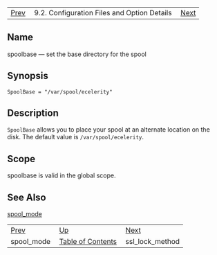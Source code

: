 |     |     |     |
| --- | --- | --- |
| [Prev](conf.ref.spool_mode)  | 9.2. Configuration Files and Option Details |  [Next](conf.ref.ssl_lock_method.php) |

<a name="conf.ref.spoolbase"></a>
## Name

spoolbase — set the base directory for the spool

## Synopsis

`SpoolBase = "/var/spool/ecelerity"`

<a name="idp11875072"></a>
## Description

`SpoolBase` allows you to place your spool at an alternate location on the disk. The default value is `/var/spool/ecelerity`.

<a name="idp11877616"></a>
## Scope

spoolbase is valid in the global scope.

<a name="idp11879248"></a>
## See Also

[spool_mode](conf.ref.spool_mode "spool_mode")

|     |     |     |
| --- | --- | --- |
| [Prev](conf.ref.spool_mode)  | [Up](conf.ref.files.php) |  [Next](conf.ref.ssl_lock_method.php) |
| spool_mode  | [Table of Contents](index) |  ssl_lock_method |
